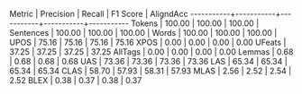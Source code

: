 Metric     | Precision |    Recall |  F1 Score | AligndAcc
-----------+-----------+-----------+-----------+-----------
Tokens     |    100.00 |    100.00 |    100.00 |
Sentences  |    100.00 |    100.00 |    100.00 |
Words      |    100.00 |    100.00 |    100.00 |
UPOS       |     75.16 |     75.16 |     75.16 |     75.16
XPOS       |      0.00 |      0.00 |      0.00 |      0.00
UFeats     |     37.25 |     37.25 |     37.25 |     37.25
AllTags    |      0.00 |      0.00 |      0.00 |      0.00
Lemmas     |      0.68 |      0.68 |      0.68 |      0.68
UAS        |     73.36 |     73.36 |     73.36 |     73.36
LAS        |     65.34 |     65.34 |     65.34 |     65.34
CLAS       |     58.70 |     57.93 |     58.31 |     57.93
MLAS       |      2.56 |      2.52 |      2.54 |      2.52
BLEX       |      0.38 |      0.37 |      0.38 |      0.37
